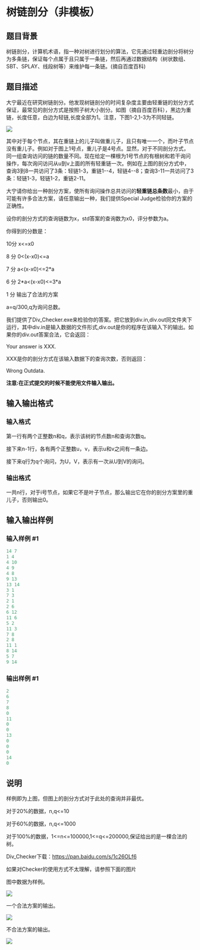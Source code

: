 # 树链剖分（非模板）

## 题目背景

树链剖分，计算机术语，指一种对树进行划分的算法，它先通过轻重边剖分将树分为多条链，保证每个点属于且只属于一条链，然后再通过数据结构（树状数组、SBT、SPLAY、线段树等）来维护每一条链。(摘自百度百科)

## 题目描述

大宁最近在研究树链剖分。他发现树链剖分的时间复杂度主要由轻重链的划分方式保证，最常见的剖分方式是按照子树大小剖分。如图（摘自百度百科），黑边为重链，长度任意，白边为轻链,长度全部为1。注意，下图1-2,1-3为不同轻链。

![](https://cdn.luogu.com.cn/upload/pic/11502.png)

其中对于每个节点，其在重链上的儿子叫做重儿子，且只有唯一一个，而叶子节点没有重儿子。例如对于图上1号点，重儿子是4号点。显然，对于不同剖分方式，同一组查询访问的链的数量不同。现在给定一棵根为1号节点的有根树和若干询问操作，每次询问访问从u到v上面的所有轻重链一次。例如在上图的剖分方式中，查询3到8一共访问了3条：轻链1-3，重链1--4，轻链4--8；查询3-11一共访问了3条：轻链1-3，轻链1-2，重链2-11。

大宁请你给出一种剖分方案，使所有询问操作总共访问的**轻重链总条数**最小，由于可能有许多合法方案，请任意输出一种，我们提供Special Judge检验你的方案的正确性。

设你的剖分方式的查询链数为x，std答案的查询数为x0，评分参数为a。

你得到的分数是：

10分 x<=x0

8 分 0<(x-x0)<=a

7 分 a<(x-x0)<=2\*a

6 分 2\*a<(x-x0)<=3\*a

1 分 输出了合法的方案

a=q/300,q为询问总数。

我们提供了Div\_Checker.exe来检验你的答案。把它放到div.in,div.out同文件夹下运行，其中div.in是输入数据的文件形式,div.out是你的程序在该输入下的输出。如果你的div.out答案合法，它会返回：

Your answer is XXX.

XXX是你的剖分方式在该输入数据下的查询次数，否则返回：

Wrong Outdata.

**注意:在正式提交的时候不能使用文件输入输出。**

## 输入输出格式

### 输入格式

第一行有两个正整数n和q，表示该树的节点数n和查询次数q。

接下来n-1行，各有两个正整数u，v，表示u和v之间有一条边。

接下来q行为q个询问，为U，V，表示有一次从U到V的询问。

### 输出格式

一共n行，对于i号节点，如果它不是叶子节点，那么输出它在你的剖分方案里的重儿子，否则输出0。

## 输入输出样例

### 输入样例 #1

```cpp
14 7
1 4
4 10
4 9
4 8
9 13
13 14
3 1
7 3
2 1
2 6
6 12
11 6
5 2
11 3
7 8
2 8
11 1
8 14
5 7
9 14

```
### 输出样例 #1

```cpp
2
6
7
8
0
11
0
0
13
0
0
0
14
0

```
## 说明

样例即为上图，但图上的剖分方式对于此处的查询并非最优。

对于20%的数据，n,q<=10

对于60%的数据，n,q<=1000

对于100%的数据，1<=n<=100000,1<=q<=200000,保证给出的是一棵合法的树。

Div\_Checker下载：https://pan.baidu.com/s/1c26OLf6

如果对Checker的使用方式不太理解，请参照下面的图片

图中数据为样例。

![](https://cdn.luogu.com.cn/upload/pic/11563.png)

一个合法方案的输出。

![](https://cdn.luogu.com.cn/upload/pic/11564.png)

不合法方案的输出。

![](https://cdn.luogu.com.cn/upload/pic/11565.png)

